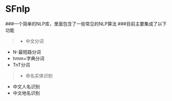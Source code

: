 # SFnlp
###一个简单的NLP库，里面包含了一些常见的NLP算法
###目前主要集成了以下功能
> * 中文分词
  * N-最短路分词
  * hmm+字典分词
  * TnT分词

> * 命名实体识别
  * 中文人名识别
  * 中文地名识别

